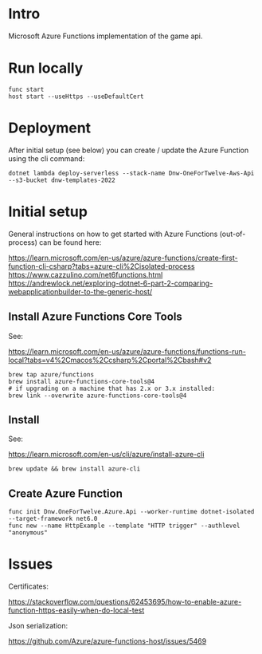 # Intro

Microsoft Azure Functions implementation of the game api.

# Run locally

```
func start
host start --useHttps --useDefaultCert
```

# Deployment

After initial setup (see below) you can create / update the Azure Function using the cli command:

```
dotnet lambda deploy-serverless --stack-name Dnw-OneForTwelve-Aws-Api --s3-bucket dnw-templates-2022
```

# Initial setup

General instructions on how to get started with Azure Functions (out-of-process) can be found here:  

https://learn.microsoft.com/en-us/azure/azure-functions/create-first-function-cli-csharp?tabs=azure-cli%2Cisolated-process
https://www.cazzulino.com/net6functions.html
https://andrewlock.net/exploring-dotnet-6-part-2-comparing-webapplicationbuilder-to-the-generic-host/

## Install Azure Functions Core Tools

See: 

https://learn.microsoft.com/en-us/azure/azure-functions/functions-run-local?tabs=v4%2Cmacos%2Ccsharp%2Cportal%2Cbash#v2

```
brew tap azure/functions
brew install azure-functions-core-tools@4
# if upgrading on a machine that has 2.x or 3.x installed:
brew link --overwrite azure-functions-core-tools@4
```

## Install 

See: 

https://learn.microsoft.com/en-us/cli/azure/install-azure-cli

```
brew update && brew install azure-cli
```

## Create Azure Function

```
func init Dnw.OneForTwelve.Azure.Api --worker-runtime dotnet-isolated --target-framework net6.0
func new --name HttpExample --template "HTTP trigger" --authlevel "anonymous"
```

# Issues

Certificates:

https://stackoverflow.com/questions/62453695/how-to-enable-azure-function-https-easily-when-do-local-test

Json serialization:

https://github.com/Azure/azure-functions-host/issues/5469